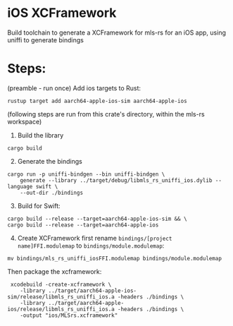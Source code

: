 # iOS XCFramework
Build toolchain to generate a XCFramework for mls-rs for an iOS app, using uniffi to generate bindings

# Steps:
(preamble - run once)
Add ios targets to Rust:
```
rustup target add aarch64-apple-ios-sim aarch64-apple-ios
```

(following steps are run from this crate's directory, within the mls-rs workspace)
1. Build the library
```
cargo build
```

2. Generate the bindings 
```
cargo run -p uniffi-bindgen --bin uniffi-bindgen \
	generate --library ../target/debug/libmls_rs_uniffi_ios.dylib --language swift \
	--out-dir ./bindings
```

3. Build for Swift:
```
cargo build --release --target=aarch64-apple-ios-sim && \ 
cargo build --release --target=aarch64-apple-ios
```

4. Create XCFramework
first rename `bindings/[project name]FFI.modulemap` to `bindings/module.modulemap`:
```
mv bindings/mls_rs_uniffi_iosFFI.modulemap bindings/module.modulemap
```


Then package the xcframework:
```
 xcodebuild -create-xcframework \
 	-library ../target/aarch64-apple-ios-sim/release/libmls_rs_uniffi_ios.a -headers ./bindings \
 	-library ../target/aarch64-apple-ios/release/libmls_rs_uniffi_ios.a -headers ./bindings \
 	-output "ios/MLSrs.xcframework" 

```